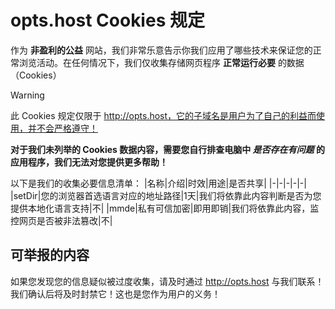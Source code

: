 # opts.host Cookies 规定
作为 **非盈利的公益** 网站，我们非常乐意告示你我们应用了哪些技术来保证您的正常浏览活动。在任何情况下，我们仅收集存储网页程序 **正常运行必要** 的数据（Cookies）


> [!WARNING]
> 此 Cookies 规定仅限于 http://opts.host，它的子域名是用户为了自己的利益而使用，并不会严格遵守！

**对于我们未列举的 Cookies 数据内容，需要您自行排查电脑中 *是否存在有问题* 的应用程序，我们无法对您提供更多帮助！**

以下是我们的收集必要信息清单：
|名称|介绍|时效|用途|是否共享|
|-|-|-|-|-|
|setDir|您的浏览器首选语言对应的地址路径|1天|我们将依靠此内容判断是否为您提供本地化语言支持|不|
|mmde|私有可信加密|即用即销|我们将依靠此内容，监控网页是否被非法篡改|不|

## 可举报的内容
如果您发现您的信息疑似被过度收集，请及时通过 http://opts.host 与我们联系！我们确认后将及时封禁它！这也是您作为用户的义务！